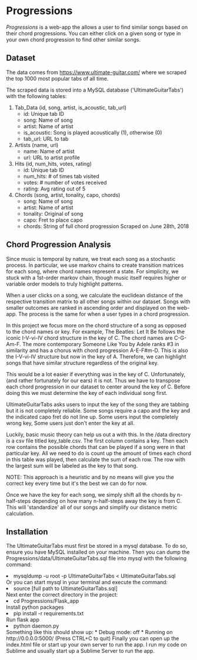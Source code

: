 # Progressions
<i>Progressions</i> is a web-app the allows a user to find similar songs based on their chord progressions. You can either click on a given song or type in your own chord progression to find other similar songs. 

## Dataset
The data comes from https://www.ultimate-guitar.com/ where we scraped the top 1000 most popular tabs of all time. 

The scraped data is stored into a MySQL database ('UltimateGuitarTabs') with the following tables:
1. Tab_Data (id, song, artist, is_acoustic, tab_url)
    - id: Unique tab ID 
    - song: Name of song
    - artist: Name of artist
    - is_acoustic: Song is played acoustically (1), otherwise (0)
    - tab_url: URL to tab
2. Artists (name, url)
    - name: Name of artist
    - url: URL to artist profile
3. Hits (id, num_hits, votes, rating)
    - id: Unique tab ID
    - num_hits: # of times tab visited
    - votes: # number of votes received
    - rating: Avg rating out of 5
4. Chords (song, artist, tonality, capo, chords)
    - song: Name of song
    - artist: Name of artist
    - tonality: Original of song
    - capo: Fret to place capo
    - chords: String of full chord progression
Scraped on June 28th, 2018

## Chord Progression Analysis
Since music is temporal by nature, we treat each song as a stochastic process. In particular, we use markov chains to create transition matrices for each song, where chord names represent a state. For simplicity, we stuck with a 1st-order markov chain, though music itself requires higher or variable order models to truly highlight patterns. 

When a user clicks on a song, we calculate the euclidean distance of the respective transition matrix to all other songs within our dataset. Songs with smaller outcomes are ranked in ascending order and displayed on the web-app. The process is the same for when a user types in a chord progression.

In this project we focus more on the chord structure of a song as opposed to the chord names or key. For example, The Beatles: Let It Be follows the iconic I-V-vi-IV chord structure in the key of C. The chord names are C-G-Am-F. The more contemporary Someone Like You by Adele ranks #3 in similarity and has a chorus with chord progression A-E-F#m-D. This is also the I-V-vi-IV structure but now in the key of A. Therefore, we can highlight songs that have similar structure regardless of the original key. 

This would be a lot easier if everything was in the key of C. Unfortunately, (and rather fortunately for our ears) it is not. Thus we have to transpose each chord progression in our dataset to center around the key of C. Before doing this we must determine the key of each individual song first. 

UltimateGuitarTabs asks users to input the key of the song they are tabbing but it is not completely reliable. Some songs require a capo and the key and the indicated capo fret do not line up. Some users input the completely wrong key, Some users just don't enter the key at all. 

Luckily, basic music theory can help us out a with this. In the /data directory is a csv file titled key_table.csv. The first column contains a key. Then each row contains the possible chords that can be played if a song were in that particular key. All we need to do is count up the amount of times each chord in this table was played, then calculate the sum of each row. The row with the largest sum will be labeled as the key to that song. 

NOTE: This approach is a heuristic and by no means will give you the correct key every time but it's the best we can do for now.

Once we have the key for each song, we simply shift all the chords by n-half-steps depending on how many n-half-steps away the key is from C. This will 'standardize' all of our songs and simplify our distance metric calculation.

## Installation 
The UltimateGuitarTabs must first be stored in a mysql database. To do so, ensure you have MySQL installed on your machine. Then you can dump the Progressions/data/UltimateGuitarTabs.sql file into mysql with the following command:
<li> mysqldump -u root -p UltimateGuitarTabs < UltimateGuitarTabs.sql</li>
Or you can start mysql in your terminal and execute the command:
<li> source [full path to UltimateGuitarTabs.sql]</li>
Next enter the correct directory in the project:
<li> cd Progressions/Flask_app </li>
Install python packages
<li> pip install -r requirements.txt </li>
Run flask app
<li> python daemon.py </li>
Something like this should show up:
 * Debug mode: off
 * Running on http://0.0.0.0:5000/ (Press CTRL+C to quit)
Finally you can open up the index.html file or start up your own server to run the app. I run my code on Sublime and usually start up a Sublime Server to run the app.


